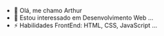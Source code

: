 - 👋 Olá, me chamo Arthur 
- 👀 Estou interessado em Desenvolvimento Web ...
- ⚡ Habilidades FrontEnd: HTML, CSS, JavaScript ...

<!---
arthurpessoasouto/arthurpessoasouto is a ✨ special ✨ repository because its `README.md` (this file) appears on your GitHub profile.
You can click the Preview link to take a look at your changes.
--->
